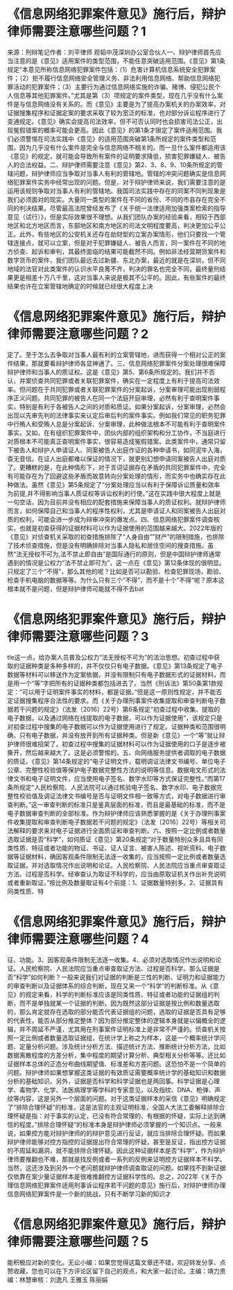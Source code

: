 # 《信息网络犯罪案件意见》施行后，辩护律师需要注意哪些问题？1

来源：刑辩笔记作者：刘平律师 观韬中茂深圳办公室合伙人一、辩护律师首先应当注意的是《意见》适用案件的类型范围，不能任意突破适用范围。《意见》第1条规定“本意见所称信息网络犯罪案件包括：（1）危害计算机信息系统安全犯罪案件；（2）拒不履行信息网络安全管理义务、非法利用信息网络、帮助信息网络犯罪活动的犯罪案件；（3）主要行为通过信息网络实施的诈骗、赌博、侵犯公民个人信息等其他犯罪案件。”尤其是第（3）项规定的案件类型，现在几乎没有什么案件是与信息网络没有关系的。而《意见》主要是为了提高办案机关的办案效率，对证据搜集程序和证据定案的要求采取了较为宽泛的标准，也对部分诉讼程序进行了变通规定。《意见》确实会提高司法效率，但不可否认同时也会损害司法公正，出现冤假错案的概率可能会更高。因此《意见》的第1条才限定了案件适用范围。我们必须警惕在司法实践中《意见》的适用范围突破第1条所规定的案件类型和范围，因为几乎没有什么案件是完全与信息网络不相关的。而一旦什么案件都适用该《意见》的规定，就可能会导致所有案件的证明要求降低，损害犯罪嫌疑人、被告人的合法权益。二、辩护律师需要注意《意见》第2、3、8、9、10条所规定的管辖问题，辩护律师应当争取对当事人有利的管辖地。管辖的冲突问题确实是信息网络犯罪案件实务中经常出现的问题。但是，对于辩护律师来说，我们需要注意的是运用该规则争取对当事人有利的管辖地。我国司法实践中存在的同案不同判现象是我们必须面对的现实。大量同一类型的案件在不同的省份、不同的市县存在完全不同的判决结果。尽管最高法院曾经发布了《关于统一法律适用加强类案检索的指导意见（试行）》，但是实际效果很不理想。从我们团队办案的经验来看，相较于西部地区和北方地区而言，东部地区和南方地区的司法文明程度要高，判决更加公平公正。此外，有些地区的公安机关还存在劫财型的立案办案情形，他们只要找一个管辖连接点，就可以立案，但是对于犯罪嫌疑人、被告人而言，同一案件在不同的地方侦查、起诉和审判，其最终面临的结果可能截然不同。例如非法经营期货案件和数字货币的案件，我们团队最远去过新疆、东北办案，最近的就是在深圳，但不同地域的法官对此类案件的认识水平良莠不齐，判决的罪名也完全不同，最终量刑结果更是相差十万八千里，这对当事人来说是极其不公平的。因此，有些案件的最终结果也许在立案管辖地确定的时候就已经很大程度上决

# 《信息网络犯罪案件意见》施行后，辩护律师需要注意哪些问题？2

定了。至于怎么去争取对当事人最有利的立案管辖地，进而获得一个相对公正的案件结果，那就要看辩护律师各显神通了。三、信息网络犯罪案件分案处理很难保障辩护律师和当事人的质证权。这是《意见》第5、第6条所规定的。我们并不否认，并案侦查共同犯罪或者关联犯罪案件，确实在一定程度上有利于提高司法效率。但问题在于共同犯罪或者关联犯罪案件的分案起诉，分案审理可能出现削弱程序正义问题。共同犯罪的被告人在同一个法庭开庭审理，必然有利于查明案件事实，特别是有利于各被告人之间的对质和质证。如果分案起诉，分案审理，必然会出现以先审先判的法律事实来认定后审后判的案件事实。例如我们常见的职务犯罪中行贿人和受贿人总是分案起诉、分案审理，此种做法根本不可能有利于查明案件事实。又如，在有组织犯罪案件中，团伙内部的组织架构和分工协作，不当庭进行对质根本不可能真正查明案件事实，很容易造成冤假错案。此类案件中，通常只留下被告人和辩护人申请证人、同案被告人出庭作证的各种申请书，如同泥牛入海，杳无音信。在证人出庭都难以保证的情况下，就更别幻想申请同案被告人出庭对质了。更糟糕的是，在此种情形下，对于言词证据存在矛盾的共同犯罪案件中，完全有可能存在为了回避这些矛盾而故意转向分案处理的情形，而实务中也确实存在此种做法。虽然《意见》第5条规定了“分案处理应当以有利于保障诉讼质量和效率为前提,并不得影响当事人质证权等诉讼权利的行使。”这在实践中很大程度上就是一句空话，因为目前并没有相应的配套措施来保障当事人的质证权利。就辩护律师而言，如何保障自己和当事人的程序性权利，尤其是申请证人和同案被告人出庭对质的权利，可能会进一步成为辩审冲突的爆发点。四、信息网络犯罪案件调查核实，也就是初查获得的证据材料可以作为证据使用的范围越来越大。2022年版的《意见》对侦查机关采取的初查措施排除了“人身自由””财产”的限制措施，也排除了技术侦查措施，但是没有明确排除对当事人隐私和居住空间的搜查措施。虽然“法无授权不可为,法不禁止即自由”是国际通行的原则，但是中国辩护律师通常遇到的情况是公权力“法不禁止即可为”，这一点在《意见》第12条体现的很明显。只规定了三个“不得”，那么其他的呢？比如是否可以勘验、检查犯罪现场，勘验、检查手机电脑的数据等等。为什么只有三个”不得”，而不是十个”不得“呢？原本这根本就不是问题，但是辩护律师可能就不得不去bat

# 《信息网络犯罪案件意见》施行后，辩护律师需要注意哪些问题？3

tle这一点，给办案人员普及公权力“法无授权不可为”的法治思想。初查过程中获取的证据种类是多种多样的，并不仅仅只有电子数据。《意见》第13条规定了电子数据等材料可以移送作为定案依据，并没有限制只有电子数据形式的证据材料，而是用一个“等”字把所有的证据种类都包括进去了。当然《刑诉法》第50条第1款规定：“可以用于证明案件事实的材料，都是证据。”但是这一原则性规定，并不能否定证据搜集程序合法性的要求。而《关于办理刑事案件收集提取和审查判断电子数据若干问题的规定》（法发〔2016〕22号）第6条规定“初查过程中收集、提取的电子数据，以及通过网络在线提取的电子数据，可以作为证据使用”，该规定只是对初查过程中搜集的电子数据可以作为证据使用进行了规定。证据种类和范围很明确，只有电子数据，并没有放开到所有证据种类。但是新《意见》一个“等”就让辩护律师很难招架了。初查过程中搜集的证据材料可以作为证据使用的口子是逐步被撕开，然后越来越大了。这是必须警惕的。五、向网络服务提供者调取的电子数据的质证。《意见》第14条规定的“电子证明文件，载明调证法律文书编号、单位电子公章、完整性校验值等保护电子数据完整性方法的说明等信息。数据电文形式的法律文书和电子证明文件，应当使用电子签名、数字水印等方式保证完整性。”而第17条所规定“人民检察院、人民法院可以通过核验电子签名、数字水印、电子数据完整性校验值及调证法律文书编号是否与证明文件相一致等方式，对电子数据进行审查判断。”这一审查判断的标准只是鉴真层面的标准，而且是最基础的标准，而不是电子数据审查判断的全部标准。作为辩护律师应该熟悉掌握的是《关于办理刑事案件收集提取和审查判断电子数据若干问题的规定》（法发〔2016〕22号）等相关司法解释的要求来对电子证据进行全面质证和审查判断。六、按照一定比例或者数量选取证据是否“科学”，如何质证《意见》第20条规定“对于数量特别众多且具有同类性质、特征或者功能的物证、书证、证人证言、被害人陈述、视听资料、电子数据等证据材料，确因客观条件限制无法逐一收集的，应当按照一定比例或者数量选取证据，并对选取情况作出说明和论证。人民检察院、人民法院应当重点审查取证方法、过程是否科学。经审查认为取证不科学的，应当由原取证机关作出补充说明或者重新取证。”按比例及数量取证有4个前提：1、证据数量特别多。2、证据具有同类性质、特

# 《信息网络犯罪案件意见》施行后，辩护律师需要注意哪些问题？4

征、功能。3、因客观条件限制无法逐一收集。4、必须对选取情况作出说明和论证。人民检察院、人民法院应当重点审查取证方法、过程是否科学。那么证据是否”科学”如何判断？一般来说我们对证据的判断是三性的判断、证明力和证据能力的审查判断以及证据体系的综合判断，现在又来一个“科学”的判断标准。从《意见》的规定来看，科学的判断标准应该是同类性质、特征或者功能的证据组的判断，而不是单独就某一个证据的判断。因为既然这部分证据是按比例和数量选取的，那么肯定就存在选取的部分能否代表证据组的问题，选取的证据是否具有足够的代表性，能否从部分推定整体？因为部分推定整体的逻辑本身就是以偏概全的逻辑，并不周延不严谨，尤其用在刑事案件证明标准上是非常不严谨的。侦查机关按照一定比例或者数量选取证据组，在统计学上称之为样本，这是一个概率统计学问题、定量分析问题。涉及统计分析方法、描述统计方法、推断统计分析方法，比如数据离散程度的方差分析，集中程度的期望计算分析、典型相关分析等等。还比如证据样本总体的正态分布曲线期望值、标准差和方差问题。这恐怕不是一个简单的问题。辩护律师如果想掌握这类证据的有效质证需要概率统计学的基础知识和数据分析的基础知识。另外，证据是否科学和科学证据也是两回事。科学证据是心理学、毒物学、化学、法医病理学等学科的专家意见，以及指纹、DNA、枪弹、声纹等内容，这是另外一个层面的问题。对于这类证据样本的采信《意见》明确规定了“排除合理怀疑”的标准，这是法官的主观证明标准，全国人大法工委解释排除合理怀疑是指：对于事实的认定，已没有符合常理的、有根据的怀疑，实际上达到确信的程度。”排除合理怀疑”的标准本身是辩护律师必须掌握的一个知识点。一般来说，如果控方能对辩护律师的的辩护意见进行反证，就应当排除合理怀疑。而如果辩护律师能够对控方指控的证据提出符合常理的怀疑，甚至是反证，指出控方证据的不周延和漏洞，就不能排除合理怀疑。因此这种证据样本是否“科学”，作为辩护律师要推翻也不难，那就是找反例或者一系列的反例来证明控方证据样本不科学。当然，这还涉及到另外一个老问题就辩护律师调查取证的问题。如果找不到新证据仅依靠在案少量证据样本是很难推翻控方证据科学性的。总之，2022年《关于办理信息网络犯罪案件适用刑事诉讼程序若干问题的意见》施行后，对辩护律师办理信息网络犯罪案件是一个新的挑战，只有不断学习新的知识才

# 《信息网络犯罪案件意见》施行后，辩护律师需要注意哪些问题？5

能积极应对新的变化。无讼小编：如果您觉得这篇文章还不错，欢迎转发分享、点赞收藏，您也可以在下方评论区留下自己的观点，和大家一起讨论。主编：靖力责编：林慧审核：刘逸凡 王雅玉 陈丽娟

